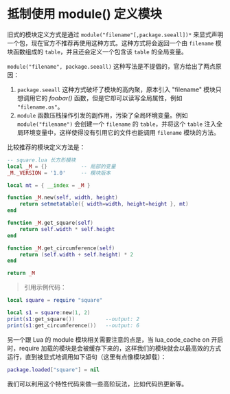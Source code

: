 # 抵制使用 module() 定义模块

旧式的模块定义方式是通过 `module("filename"[,package.seeall])*` 来显式声明一个包，现在官方不推荐再使用这种方式。这种方式将会返回一个由 `filename` 模块函数组成的 `table`，并且还会定义一个包含该 `table` 的全局变量。

`module("filename", package.seeall)` 这种写法是不提倡的，官方给出了两点原因：

1. `package.seeall` 这种方式破坏了模块的高内聚，原本引入 "filename" 模块只想调用它的 *foobar()* 函数，但是它却可以读写全局属性，例如 `"filename.os"`。
2. `module` 函数压栈操作引发的副作用，污染了全局环境变量。例如 `module("filename")` 会创建一个 `filename` 的 `table`，并将这个 `table` 注入全局环境变量中，这样使得没有引用它的文件也能调用 `filename` 模块的方法。

比较推荐的模块定义方法是：

```lua
-- square.lua 长方形模块
local _M = {}           -- 局部的变量
_M._VERSION = '1.0'     -- 模块版本

local mt = { __index = _M }

function _M.new(self, width, height)
    return setmetatable({ width=width, height=height }, mt)
end

function _M.get_square(self)
    return self.width * self.height
end

function _M.get_circumference(self)
    return (self.width + self.height) * 2
end

return _M
```

> 引用示例代码：

```lua
local square = require "square"

local s1 = square:new(1, 2)
print(s1:get_square())          --output: 2
print(s1:get_circumference())   --output: 6
```

另一个跟 Lua 的 module 模块相关需要注意的点是，当 lua_code_cache on 开启时，require 加载的模块是会被缓存下来的，这样我们的模块就会以最高效的方式运行，直到被显式地调用如下语句（这里有点像模块卸载）：

```lua
package.loaded["square"] = nil
```

我们可以利用这个特性代码来做一些高阶玩法，比如代码热更新等。
